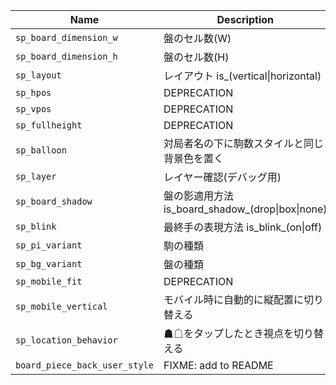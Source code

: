 | Name                          | Description                                      | Default                 |
|-------------------------------|--------------------------------------------------|-------------------------|
| `sp_board_dimension_w`        | 盤のセル数(W)                                    |                       9 |
| `sp_board_dimension_h`        | 盤のセル数(H)                                    |                       9 |
| `sp_layout`                   | レイアウト is_(vertical\|horizontal)             | "is_vertical"           |
| `sp_hpos`                     | DEPRECATION                                      | "is_hcentered"          |
| `sp_vpos`                     | DEPRECATION                                      | "is_vcentered"          |
| `sp_fullheight`               | DEPRECATION                                      | "is_fullheight_off"     |
| `sp_balloon`                  | 対局者名の下に駒数スタイルと同じ背景色を置く     | "is_balloon_on"         |
| `sp_layer`                    | レイヤー確認(デバッグ用)                         | "is_layer_off"          |
| `sp_board_shadow`             | 盤の影適用方法 is_board_shadow_(drop\|box\|none) | "is_board_shadow_drop"  |
| `sp_blink`                    | 最終手の表現方法 is_blink_(on\|off)              | "is_blink_off"          |
| `sp_pi_variant`               | 駒の種類                                         | "is_pi_variant_a1by"    |
| `sp_bg_variant`               | 盤の種類                                         | "is_bg_variant_none"    |
| `sp_mobile_fit`               | DEPRECATION                                      | "is_mobile_fit_on"      |
| `sp_mobile_vertical`          | モバイル時に自動的に縦配置に切り替える           | "is_mobile_vertical_on" |
| `sp_location_behavior`        | ☗☖をタップしたとき視点を切り替える             | "is_location_flip_on"   |
| `board_piece_back_user_style` | FIXME: add to README                             | place => { return {} }  |
